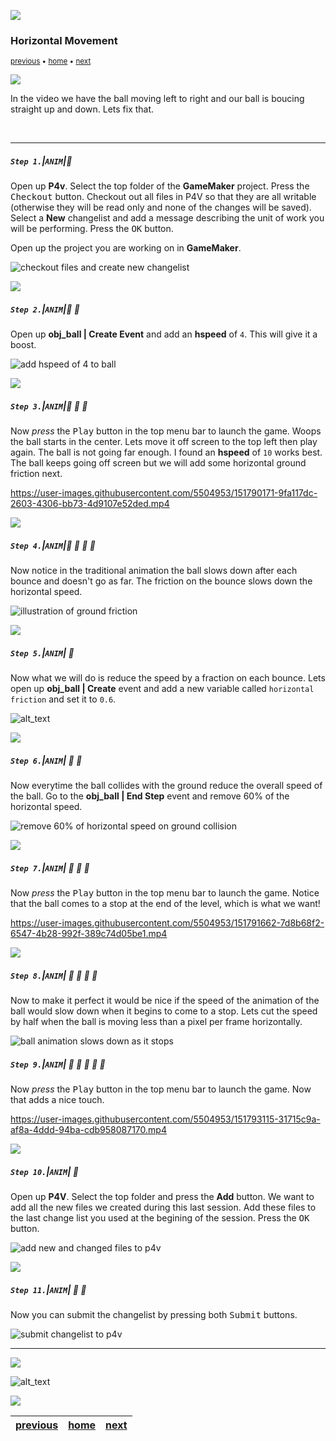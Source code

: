 ![](../images/line3.png)

### Horizontal Movement

<sub>[previous](../bounce-ball/README.md#user-content-get-ball-to-bounce) • [home](../README.md#user-content-gms2-animation---table-of-contents) • [next](../squash-stretch/README.md#user-content-squash-and-stretch)</sub>

![](../images/line3.png)

In the video we have the ball moving left to right and our ball is boucing straight up and down.  Lets fix that.

<br>

---


##### `Step 1.`\|`ANIM`|:small_blue_diamond:

Open up **P4v**.  Select the top folder of the **GameMaker** project. Press the <kbd>Checkout</kbd> button.  Checkout out all files in P4V so that they are all writable (otherwise they will be read only and none of the changes will be saved). Select a **New** changelist and add a message describing the unit of work you will be performing. Press the <kbd>OK</kbd> button.

Open up the project you are working on in **GameMaker**. 

![checkout files and create new changelist](images/checkoutFiles.png)

![](../images/line2.png)

##### `Step 2.`\|`ANIM`|:small_blue_diamond: :small_blue_diamond: 

Open up **obj_ball | Create Event** and add an **hspeed** of `4`.  This will give it a boost.

![add hspeed of 4 to ball](images/addHspeedToBall.png)

![](../images/line2.png)

##### `Step 3.`\|`ANIM`|:small_blue_diamond: :small_blue_diamond: :small_blue_diamond:

Now *press* the <kbd>Play</kbd> button in the top menu bar to launch the game. Woops the ball starts in the center.  Lets move it off screen to the top left then play again.  The ball is not going far enough.  I found an **hspeed** of `10` works best. The ball keeps going off screen but we will add some horizontal ground friction next.

https://user-images.githubusercontent.com/5504953/151790171-9fa117dc-2603-4306-bb73-4d9107e52ded.mp4

![](../images/line2.png)

##### `Step 4.`\|`ANIM`|:small_blue_diamond: :small_blue_diamond: :small_blue_diamond: :small_blue_diamond:

Now notice in the traditional animation the ball slows down after each bounce and doesn't go as far.  The friction on the bounce slows down the horizontal speed.

![illustration of ground friction](images/nonElasticBouncing.png)

![](../images/line2.png)

##### `Step 5.`\|`ANIM`| :small_orange_diamond:

Now what we will do is reduce the speed by a fraction on each bounce.  Lets open up **obj_ball | Create** event and add a new variable called `horizontal friction` and set it to `0.6`.

![alt_text](images/horFriction.png)

![](../images/line2.png)

##### `Step 6.`\|`ANIM`| :small_orange_diamond: :small_blue_diamond:

Now everytime the ball collides with the ground reduce the overall speed of the ball.  Go to the **obj_ball | End Step** event and remove 60% of the horizontal speed.

![remove 60% of horizontal speed on ground collision](images/hspeedEndStep.png)

![](../images/line2.png)

##### `Step 7.`\|`ANIM`| :small_orange_diamond: :small_blue_diamond: :small_blue_diamond:
Now *press* the <kbd>Play</kbd> button in the top menu bar to launch the game. Notice that the ball comes to a stop at the end of the level, which is what we want!

https://user-images.githubusercontent.com/5504953/151791662-7d8b68f2-6547-4b28-992f-389c74d05be1.mp4

![](../images/line2.png)

##### `Step 8.`\|`ANIM`| :small_orange_diamond: :small_blue_diamond: :small_blue_diamond: :small_blue_diamond:

Now to make it perfect it would be nice if the speed of the animation of the ball would slow down when it begins to come to a stop. Lets cut the speed by half when the ball is moving less than a pixel per frame horizontally.

![ball animation slows down as it stops](images/ballSlowsDownAtStop.png)

##### `Step 9.`\|`ANIM`| :small_orange_diamond: :small_blue_diamond: :small_blue_diamond: :small_blue_diamond: :small_blue_diamond:

Now *press* the <kbd>Play</kbd> button in the top menu bar to launch the game. Now that adds a nice touch.  

https://user-images.githubusercontent.com/5504953/151793115-31715c9a-af8a-4ddd-94ba-cdb958087170.mp4

![](../images/line2.png)

##### `Step 10.`\|`ANIM`| :large_blue_diamond:

Open up **P4V**.  Select the top folder and press the **Add** button.  We want to add all the new files we created during this last session.  Add these files to the last change list you used at the begining of the session. Press the <kbd>OK</kbd> button.

![add new and changed files to p4v](images/add.png)

![](../images/line2.png)

##### `Step 11.`\|`ANIM`| :large_blue_diamond: :small_blue_diamond: 

Now you can submit the changelist by pressing both <kbd>Submit</kbd> buttons.

![submit changelist to p4v](images/submit.png)



___


![](../images/line.png)

<!-- <img src="https://via.placeholder.com/1000x100/45D7CA/000000/?text=Next Up - Squash and Stretch"> -->
![alt_text](images/banner.png)

![](../images/line.png)

| [previous](../bounce-ball/README.md#user-content-get-ball-to-bounce)| [home](../README.md#user-content-gms2-animation---table-of-contents) | [next](../squash-stretch/README.md#user-content-squash-and-stretch)|
|---|---|---|
